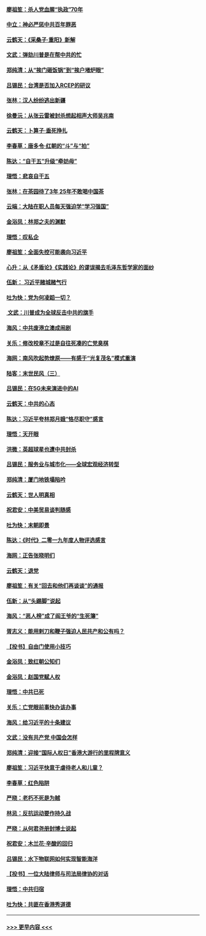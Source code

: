 #### [廖祖笙：杀人党血腥“执政”70年](../pages/nsc993/n11745144.md?t=12262022) 
#### [中立：神必严惩中共百年罪恶](../pages/nsc993/n11744970.md?t=12262022) 
#### [云鹤天：《采桑子‧重阳》新解](../pages/nsc993/n11744948.md?t=12262022) 
#### [文武：弹劾川普是在帮中共的忙](../pages/nsc993/n11744758.md?t=12262022) 
#### [郑纯清：从“挨门砸饭锅”到“挨户堵炉眼”](../pages/nsc993/n11744745.md?t=12262022) 
#### [吕锡民：台湾是否加入RCEP的研议](../pages/nsc993/n11744701.md?t=12262022) 
#### [张林：汉人纷纷逃出新疆](../pages/nsc993/n11743530.md?t=12262022) 
#### [徐曼沅：从张云雷被封杀想起相声大师吴兆南](../pages/nsc993/n11741816.md?t=12262022) 
#### [云鹤天：卜算子‧垂死挣扎](../pages/nsc993/n11739956.md?t=12262022) 
#### [李春草：唐多令‧红朝的“斗”与“拍”](../pages/nsc993/n11739830.md?t=12262022) 
#### [陈达：“自干五”升级“牵妨母”](../pages/nsc993/n11739724.md?t=12262022) 
#### [理悟：悲哀自干五](../pages/nsc993/n11739547.md?t=12262022) 
#### [张林：在茶园待了3年 25年不敢喝中国茶](../pages/nsc993/n11739240.md?t=12262022) 
#### [云端：大陆在职人员每天强迫学“学习强国”](../pages/nsc993/n11738735.md?t=12262022) 
#### [金浴凤：林郑之夫的渊默](../pages/nsc993/n11737735.md?t=12262022) 
#### [理悟：叹私企](../pages/nsc993/n11737715.md?t=12262022) 
#### [廖祖笙：全面失控可能袭向习近平](../pages/nsc993/n11737704.md?t=12262022) 
#### [心升：从《矛盾论》《实践论》的谬误揭去毛泽东哲学家的面纱](../pages/nsc993/n11736962.md?t=12262022) 
#### [伍新： 习近平赌城赌气行](../pages/nsc993/n11736929.md?t=12262022) 
#### [吐为快：党为何凌蹈一切？](../pages/nsc993/n11736915.md?t=12262022) 
#### [ 文武：川普成为全球反击中共的旗手](../pages/nsc993/n11736882.md?t=12262022) 
#### [海风：中共废港立澳成闹剧](../pages/nsc993/n11735857.md?t=12262022) 
#### [关乐：修改校章不过是自往死凑的亡党臭棋](../pages/nsc993/n11735097.md?t=12262022) 
#### [海网：南风吹起势燎原——有感于“光复茂名”模式重演](../pages/nsc993/n11732308.md?t=12262022) 
#### [陆客：末世民风（三）](../pages/nsc993/n11732211.md?t=12262022) 
#### [吕锡民：在5G未来演进中的AI](../pages/nsc993/n11730010.md?t=12262022) 
#### [云鹤天：中共的心态](../pages/nsc993/n11729906.md?t=12262022) 
#### [陈达：习近平夸林郑月娥“恪尽职守”感言](../pages/nsc993/n11729881.md?t=12262022) 
#### [理悟：天开眼](../pages/nsc993/n11729699.md?t=12262022) 
#### [洪微：英超球星也遭中共封杀](../pages/nsc993/n11727243.md?t=12262022) 
#### [吕锡民：服务业与城市化——全球宏观经济转型](../pages/nsc993/n11725845.md?t=12262022) 
#### [郑纯清：厦门地铁塌陷吟](../pages/nsc993/n11725813.md?t=12262022) 
#### [云鹤天：世人明真相](../pages/nsc993/n11725621.md?t=12262022) 
#### [祝君安：中美贸易谈判随感](../pages/nsc993/n11725609.md?t=12262022) 
#### [吐为快：末朝即景](../pages/nsc993/n11723365.md?t=12262022) 
#### [陈达：《时代》二零一九年度人物评选感言](../pages/nsc993/n11723337.md?t=12262022) 
#### [海网：正告张晓明们](../pages/nsc993/n11723228.md?t=12262022) 
#### [云鹤天：退党](../pages/nsc993/n11723056.md?t=12262022) 
#### [廖祖笙：有关“回去和他们再谈谈”的通报](../pages/nsc993/n11722442.md?t=12262022) 
#### [伍新：从“头踢脚”说起](../pages/nsc993/n11722429.md?t=12262022) 
#### [海风：“恶人榜”成了阎王爷的“生死簿”](../pages/nsc993/n11722272.md?t=12262022) 
#### [胥志义：能用剌刀和鞭子强迫人民共产和公有吗？](../pages/nsc993/n11720569.md?t=12262022) 
#### [【投书】自由门使用小技巧](../pages/nsc993/n11720180.md?t=12262022) 
#### [金浴凤：致红朝公知们](../pages/nsc993/n11720563.md?t=12262022) 
#### [金浴凤：赵国党赋人权](../pages/nsc993/n11720533.md?t=12262022) 
#### [理悟：中共已死](../pages/nsc993/n11720233.md?t=12262022) 
#### [关乐：亡党眼前事快办该办事](../pages/nsc993/n11719160.md?t=12262022) 
#### [海风：给习近平的十条建议](../pages/nsc993/n11717616.md?t=12262022) 
#### [文武：没有共产党 中国会怎样](../pages/nsc993/n11717584.md?t=12262022) 
#### [郑纯清：迎接“国际人权日”香港大游行的里程牌意义](../pages/nsc993/n11717417.md?t=12262022) 
#### [廖祖笙：习近平快意于虐待老人和儿童？](../pages/nsc993/n11715313.md?t=12262022) 
#### [李春草：红色陷阱](../pages/nsc993/n11715029.md?t=12262022) 
#### [严晓：老朽不死是为贼](../pages/nsc993/n11712910.md?t=12262022) 
#### [林忌：反抗运动要作持久战](../pages/nsc993/n11712623.md?t=12262022) 
#### [严晓：从何君尧册封博士说起](../pages/nsc993/n11712465.md?t=12262022) 
#### [祝君安：木兰花·辛酸的回归](../pages/nsc993/n11712381.md?t=12262022) 
#### [吕锡民：水下物联网如何实现智能海洋](../pages/nsc993/n11711158.md?t=12262022) 
#### [【投书】一位大陆律师与司法局律协的对话](../pages/nsc993/n11709675.md?t=12262022) 
#### [理悟：中共归宿](../pages/nsc993/n11710059.md?t=12262022) 
#### [吐为快：共匪在香港秀道德](../pages/nsc993/n11709979.md?t=12262022) 

----
#### [ >>> 更早内容 <<< ](../indexes/nsc993-earlier.md)
